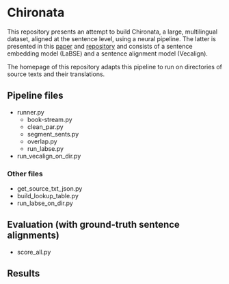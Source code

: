 # Chironata
This repository presents an attempt to build Chironata, a large, multilingual dataset, aligned at the sentence level, using a neural pipeline. The latter is presented in this [paper](https://ceur-ws.org/Vol-3558/paper6193.pdf) and [repository](https://github.com/caro28/chiron) and consists of a sentence embedding model (LaBSE) and a sentence alignment model (Vecalign).

The homepage of this repository adapts this pipeline to run on directories of source texts and their translations.

## Pipeline files
* runner.py
  * book-stream.py
  * clean_par.py
  * segment_sents.py
  * overlap.py
  * run_labse.py
* run_vecalign_on_dir.py

### Other files
* get_source_txt_json.py
* build_lookup_table.py
* run_labse_on_dir.py

## Evaluation (with ground-truth sentence alignments)
* score_all.py

## Results
